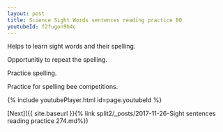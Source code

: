 ```yaml
---
layout: post
title: Science Sight Words sentences reading practice 80
youtubeId: f2fugon9h4c
---
```

 
 
Helps to learn sight words and their spelling.

Opportunitiy to repeat the spelling. 

Practice spelling. 
 
Practice for spelling bee competitions. 
 
{% include youtubePlayer.html id=page.youtubeId %}
 
 

[Next]({{ site.baseurl }}{% link  split2/_posts/2017-11-26-Sight sentences reading practice 274.md%})
 
